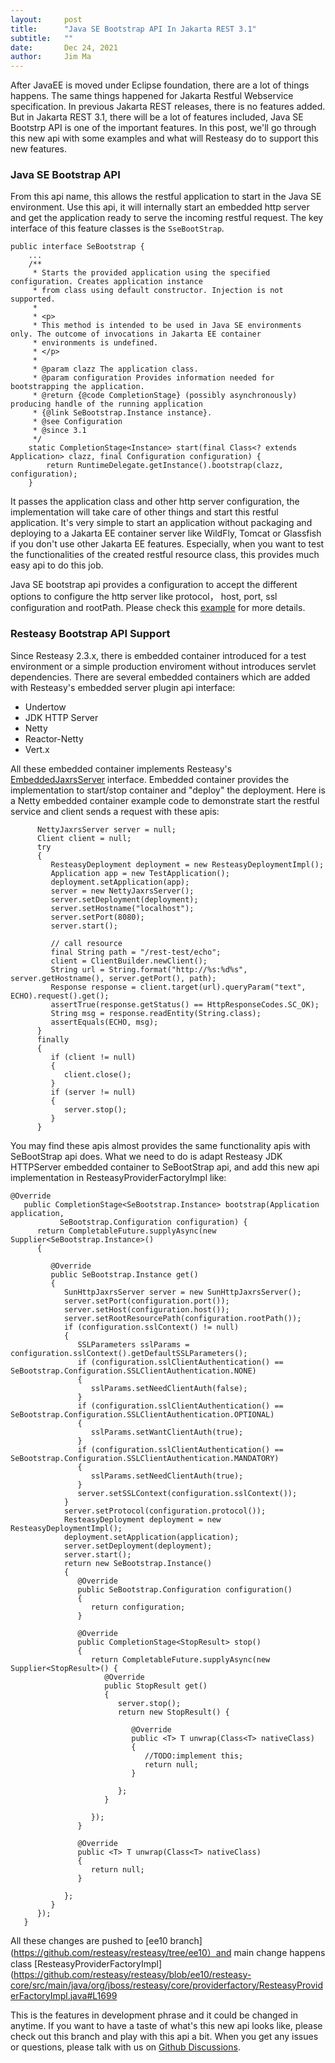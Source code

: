 ```yaml
---
layout:     post
title:      "Java SE Bootstrap API In Jakarta REST 3.1"
subtitle:   ""
date:       Dec 24, 2021
author:     Jim Ma
---
```

After JavaEE is moved under Eclipse foundation, there are a lot of things happens. 
The same things happened for Jakarta Restful Webservice specification. In previous 
Jakarta REST releases, there is no features added. But in Jakarta REST 3.1, there 
will be a lot of features included, Java SE Bootstrp API is one of the important 
features. In this post, we'll go through this new api with some examples and what will 
Resteasy do to support this new features. 

### Java SE Bootstrap API
From this api name, this allows the restful application to start in the Java SE 
environment. Use this api, it will internally start an embedded http server and
get the application ready to serve the incoming restful request. The key interface
of this feature classes is the ```SseBootStrap```.
```
public interface SeBootstrap {
    ...
    /**
     * Starts the provided application using the specified configuration. Creates application instance
     * from class using default constructor. Injection is not supported.
     *
     * <p>
     * This method is intended to be used in Java SE environments only. The outcome of invocations in Jakarta EE container
     * environments is undefined.
     * </p>
     *
     * @param clazz The application class.
     * @param configuration Provides information needed for bootstrapping the application.
     * @return {@code CompletionStage} (possibly asynchronously) producing handle of the running application
     * {@link SeBootstrap.Instance instance}.
     * @see Configuration
     * @since 3.1
     */
    static CompletionStage<Instance> start(final Class<? extends Application> clazz, final Configuration configuration) {
        return RuntimeDelegate.getInstance().bootstrap(clazz, configuration);
    }
```
It passes the application class and other http server configuration, the implementation will take care of other
things and start this restful application. It's very simple to start an application without packaging and deploying 
to a Jakarta EE container server like WildFly, Tomcat or Glassfish if you don't use other Jakarta EE features.
Especially, when you want to test the functionalities of the created restful resource class, this provides much easy 
api to do this job.

Java SE bootstrap api provides a configuration to accept the different options to configure the http server like protocol，
host, port, ssl configuration and rootPath. Please check this [example](https://github.com/eclipse-ee4j/jaxrs-api/blob/master/examples/src/main/java/jaxrs/examples/bootstrap/ExplicitJavaSeBootstrapExample.java) for more details. 

### Resteasy Bootstrap API Support
Since Resteasy 2.3.x, there is embedded container introduced for a test environment or a simple production enviroment
without introduces servlet dependencies. There are several embedded containers which are added with Resteasy's embedded
server plugin api interface:
 - Undertow
 - JDK HTTP Server
 - Netty
 - Reactor-Netty
 - Vert.x

All these embedded container implements Resteasy's [EmbeddedJaxrsServer](https://github.com/resteasy/resteasy/blob/5.0.1.Final/resteasy-core/src/main/java/org/jboss/resteasy/plugins/server/embedded/EmbeddedJaxrsServer.java) interface. 
Embedded container provides the implementation to start/stop container and "deploy" the deployment. Here is a Netty embedded container
example code to demonstrate start the restful service and client sends a request with these apis:
```
      NettyJaxrsServer server = null;
      Client client = null;
      try
      {
         ResteasyDeployment deployment = new ResteasyDeploymentImpl();
         Application app = new TestApplication();
         deployment.setApplication(app);
         server = new NettyJaxrsServer();
         server.setDeployment(deployment);
         server.setHostname("localhost");
         server.setPort(8080);
         server.start();

         // call resource
         final String path = "/rest-test/echo";
         client = ClientBuilder.newClient();
         String url = String.format("http://%s:%d%s", server.getHostname(), server.getPort(), path);
         Response response = client.target(url).queryParam("text", ECHO).request().get();
         assertTrue(response.getStatus() == HttpResponseCodes.SC_OK);
         String msg = response.readEntity(String.class);
         assertEquals(ECHO, msg);
      }
      finally
      {
         if (client != null)
         {
            client.close();
         }
         if (server != null)
         {
            server.stop();
         }
      }
```
You may find these apis almost provides the same functionality apis with SeBootStrap api does. What we need to do 
is adapt Resteasy JDK HTTPServer embedded container to SeBootStrap api, and add this new api implementation in 
ResteasyProviderFactoryImpl like:
```
@Override
   public CompletionStage<SeBootstrap.Instance> bootstrap(Application application,
           SeBootstrap.Configuration configuration) {
      return CompletableFuture.supplyAsync(new Supplier<SeBootstrap.Instance>()
      {

         @Override
         public SeBootstrap.Instance get()
         {
            SunHttpJaxrsServer server = new SunHttpJaxrsServer();
            server.setPort(configuration.port());
            server.setHost(configuration.host());
            server.setRootResourcePath(configuration.rootPath());
            if (configuration.sslContext() != null)
            {
               SSLParameters sslParams = configuration.sslContext().getDefaultSSLParameters();
               if (configuration.sslClientAuthentication() == SeBootstrap.Configuration.SSLClientAuthentication.NONE)
               {
                  sslParams.setNeedClientAuth(false);
               }
               if (configuration.sslClientAuthentication() == SeBootstrap.Configuration.SSLClientAuthentication.OPTIONAL)
               {
                  sslParams.setWantClientAuth(true);
               }
               if (configuration.sslClientAuthentication() == SeBootstrap.Configuration.SSLClientAuthentication.MANDATORY)
               {
                  sslParams.setNeedClientAuth(true);
               }
               server.setSSLContext(configuration.sslContext());
            }
            server.setProtocol(configuration.protocol());
            ResteasyDeployment deployment = new ResteasyDeploymentImpl();
            deployment.setApplication(application);
            server.setDeployment(deployment);
            server.start();
            return new SeBootstrap.Instance()
            {
               @Override
               public SeBootstrap.Configuration configuration()
               {
                  return configuration;
               }

               @Override
               public CompletionStage<StopResult> stop()
               {
                  return CompletableFuture.supplyAsync(new Supplier<StopResult>() {
                     @Override
                     public StopResult get()
                     {
                        server.stop();
                        return new StopResult() {

                           @Override
                           public <T> T unwrap(Class<T> nativeClass)
                           {
                              //TODO:implement this;
                              return null;
                           }

                        };
                     }

                  });
               }

               @Override
               public <T> T unwrap(Class<T> nativeClass)
               {
                  return null;
               }

            };
         }
      });
   }

```
All these changes are pushed to [ee10 branch](https://github.com/resteasy/resteasy/tree/ee10）and main change happens class 
[ResteasyProviderFactoryImpl](https://github.com/resteasy/resteasy/blob/ee10/resteasy-core/src/main/java/org/jboss/resteasy/core/providerfactory/ResteasyProviderFactoryImpl.java#L1699

This is the features in development phrase and it could be changed in anytime. If you want to have a taste of what's this
new api looks like, please check out this branch and play with this api a bit. When you get any issues or questions, please 
talk with us on [Github Discussions](https://github.com/resteasy/resteasy/discussions).







